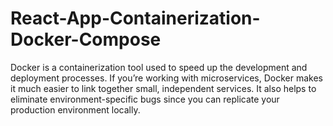 # React-App-Containerization-Docker-Compose

Docker is a containerization tool used to speed up the development and deployment processes. If you’re working with microservices, Docker makes it much easier to link together small, independent services. It also helps to eliminate environment-specific bugs since you can replicate your production environment locally.
